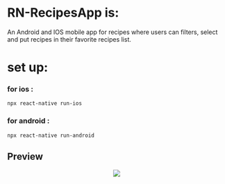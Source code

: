 # RN-RecipesApp is:
An Android and IOS mobile app for recipes where users can filters, select and put recipes in their favorite recipes list.
# set up:
### for ios :
  `npx react-native run-ios`

### for android :
  `npx react-native run-android`

## Preview
<div id="header" align="center">
  <img src="https://user-images.githubusercontent.com/68134403/161398762-1ca3e14f-39f9-4116-bb1f-8c50607bdb1c.gif"/>
</div>

<!-- ![gif-recipeeapp](https://user-images.githubusercontent.com/68134403/161398762-1ca3e14f-39f9-4116-bb1f-8c50607bdb1c.gif) -->

